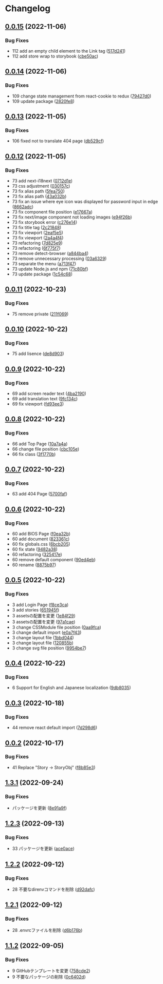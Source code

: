 # Changelog

## [0.0.15](https://github.com/revoltage-inc/uindowos/compare/v0.0.14...v0.0.15) (2022-11-06)


### Bug Fixes

* 112 add an empty child element to the Link tag ([517d241](https://github.com/revoltage-inc/uindowos/commit/517d241cf5f38c34540c606d8f881177dcbf51cd))
* 112 add store wrap to storybook ([cbe50ac](https://github.com/revoltage-inc/uindowos/commit/cbe50ac14ff8a2f7efac62490bdd1c6f84fc4389))

## [0.0.14](https://github.com/revoltage-inc/uindowos/compare/v0.0.13...v0.0.14) (2022-11-06)


### Bug Fixes

* 109 change state management from react-cookie to redux ([79427d0](https://github.com/revoltage-inc/uindowos/commit/79427d02723d0b33689b823b38f30fcd2780e1ba))
* 109 update package ([2820fe8](https://github.com/revoltage-inc/uindowos/commit/2820fe82c1d7383980a5ebb7accbc59e0b361311))

## [0.0.13](https://github.com/revoltage-inc/uindowos/compare/v0.0.12...v0.0.13) (2022-11-05)


### Bug Fixes

* 106 fixed not to translate 404 page ([db529cf](https://github.com/revoltage-inc/uindowos/commit/db529cfb480ed4319233b173d106e5f64371ec3d))

## [0.0.12](https://github.com/revoltage-inc/uindowos/compare/v0.0.11...v0.0.12) (2022-11-05)


### Bug Fixes

* 73 add next-i18next ([0712d1e](https://github.com/revoltage-inc/uindowos/commit/0712d1e155d786b40cc4197b3e00fc89d5a2aabf))
* 73 css adjustment ([030157c](https://github.com/revoltage-inc/uindowos/commit/030157c68ff388884d44878555c221ad038d730d))
* 73 fix alias path ([5fea750](https://github.com/revoltage-inc/uindowos/commit/5fea7503bfb2409d65b43e023ce2bf7a619e1aca))
* 73 fix alias path ([43a032b](https://github.com/revoltage-inc/uindowos/commit/43a032ba69a3c178d522d3f77448890cb6b47def))
* 73 fix an issue where eye icon was displayed for password input in edge ([8662adc](https://github.com/revoltage-inc/uindowos/commit/8662adcf935fd3354933c46aa73f8cab526b9647))
* 73 fix component file position ([e17667a](https://github.com/revoltage-inc/uindowos/commit/e17667abe01832f2c54c703b258609872f378a28))
* 73 fix next/image component not loading images ([e94f26b](https://github.com/revoltage-inc/uindowos/commit/e94f26b772dde8a6d8e0f1372ee71cfe3795f2f9))
* 73 fix storybook error ([c276e14](https://github.com/revoltage-inc/uindowos/commit/c276e143ee7bb38fd1c84fc7a1fad22facf28b82))
* 73 fix title tag ([2c21848](https://github.com/revoltage-inc/uindowos/commit/2c21848a3e100ad9059bf135c05735acc9c544af))
* 73 fix viewport ([2eaf5e5](https://github.com/revoltage-inc/uindowos/commit/2eaf5e51e1669cfeada73e013cc28391decb6cc7))
* 73 fix viewport ([2a4a4f4](https://github.com/revoltage-inc/uindowos/commit/2a4a4f4a47551d4df3a956a56deb782c101e98e7))
* 73 refactoring ([7d825e9](https://github.com/revoltage-inc/uindowos/commit/7d825e92ddf2b2a9c1135d1f569008d697f5c981))
* 73 refactoring ([6f775f7](https://github.com/revoltage-inc/uindowos/commit/6f775f782f9883113a4c0bb2936afe1fbb9496f9))
* 73 remove detect-browser ([a844ba4](https://github.com/revoltage-inc/uindowos/commit/a844ba4dff408da3d9e922af7bb97f51354bb30b))
* 73 remove unnecessary processing ([03a6329](https://github.com/revoltage-inc/uindowos/commit/03a6329053c717b7e01a9a61c30ea1d345a21293))
* 73 separate the menu ([a713f47](https://github.com/revoltage-inc/uindowos/commit/a713f4728c1989106e26e29d3941fd8a57de60ae))
* 73 update Node.js and npm ([71c80bf](https://github.com/revoltage-inc/uindowos/commit/71c80bfccdb38bcf531f816b302b1f744285e5a3))
* 73 update package ([1c54c68](https://github.com/revoltage-inc/uindowos/commit/1c54c68a154ad9b84ae8502c1b971efd473d8823))

## [0.0.11](https://github.com/revoltage-inc/uindowos/compare/v0.0.10...v0.0.11) (2022-10-23)


### Bug Fixes

* 75 remove private ([211f069](https://github.com/revoltage-inc/uindowos/commit/211f069fc20a59ae3bc6d36c52981bfb83771924))

## [0.0.10](https://github.com/revoltage-inc/uindowos/compare/v0.0.9...v0.0.10) (2022-10-22)


### Bug Fixes

* 75 add lisence ([de8d903](https://github.com/revoltage-inc/uindowos/commit/de8d9037bb4a45b9e338a52f5a1ac43fc948591e))

## [0.0.9](https://github.com/revoltage-inc/uindowos/compare/v0.0.8...v0.0.9) (2022-10-22)


### Bug Fixes

* 69 add screen reader text ([4ba2190](https://github.com/revoltage-inc/uindowos/commit/4ba2190fa221e6d4843e7f57a7f0931133a0a63a))
* 69 add translation text ([9fc134c](https://github.com/revoltage-inc/uindowos/commit/9fc134c47f24ad283d9957355651ccb23c236ffe))
* 69 fix viewport ([fd93ee3](https://github.com/revoltage-inc/uindowos/commit/fd93ee3fc7f67070ee737587d621f6d6b02f15b2))

## [0.0.8](https://github.com/revoltage-inc/uindowos/compare/v0.0.7...v0.0.8) (2022-10-22)


### Bug Fixes

* 66 add Top Page ([10a7a4a](https://github.com/revoltage-inc/uindowos/commit/10a7a4a5f56c9d87dbe98d78d0f91a3ba69b7d7c))
* 66 change file position ([cbc105e](https://github.com/revoltage-inc/uindowos/commit/cbc105e3c25ad8b06c81a62a5a3c1e0fda338e62))
* 66 fix class ([3f1770b](https://github.com/revoltage-inc/uindowos/commit/3f1770b0446762476953a8cb9e84038cb4cb5f1c))

## [0.0.7](https://github.com/revoltage-inc/uindowos/compare/v0.0.6...v0.0.7) (2022-10-22)


### Bug Fixes

* 63 add 404 Page ([5700faf](https://github.com/revoltage-inc/uindowos/commit/5700faf4df5b5c7a76dc2352c8efcaa632be5b72))

## [0.0.6](https://github.com/revoltage-inc/uindowos/compare/v0.0.5...v0.0.6) (2022-10-22)


### Bug Fixes

* 60 add BIOS Page ([f0ea32b](https://github.com/revoltage-inc/uindowos/commit/f0ea32bdff03fb5c152fa951a1e2bb018ec1ca1a))
* 60 add document ([823361c](https://github.com/revoltage-inc/uindowos/commit/823361cd7447c1c3bc402030ae793970377eb762))
* 60 fix globals.css ([6bcb205](https://github.com/revoltage-inc/uindowos/commit/6bcb2055194c33582fbf3a62a4140bbcee7a215c))
* 60 fix state ([9482a38](https://github.com/revoltage-inc/uindowos/commit/9482a381ba99c13aa65bfa4b4e0532acb32c674c))
* 60 refactoring ([325417e](https://github.com/revoltage-inc/uindowos/commit/325417e64a5738f51f03242949130efd7aabba15))
* 60 remove default component ([90ed4eb](https://github.com/revoltage-inc/uindowos/commit/90ed4eb2dae23506d0001ac604f451c6f6f80d81))
* 60 rename ([8875b97](https://github.com/revoltage-inc/uindowos/commit/8875b977d9ee7b9452ac11e442b31d18ab1ee50c))

## [0.0.5](https://github.com/revoltage-inc/uindowos/compare/v0.0.4...v0.0.5) (2022-10-22)


### Bug Fixes

* 3 add Login Page ([f8ce3ca](https://github.com/revoltage-inc/uindowos/commit/f8ce3ca2c68e07bad73ac5745dd69277e296bd7e))
* 3 add stories ([651945f](https://github.com/revoltage-inc/uindowos/commit/651945fa6539fe129de045d1fffea08890091ad0))
* 3 assetsの配置を変更 ([1e84f29](https://github.com/revoltage-inc/uindowos/commit/1e84f29df0fc7b795568358ed870dc331ec822e5))
* 3 assetsの配置を変更 ([97a1cae](https://github.com/revoltage-inc/uindowos/commit/97a1cae4abfea8bf705f25877e6be0900f7a9523))
* 3 change CSSModule file position ([0aa9fca](https://github.com/revoltage-inc/uindowos/commit/0aa9fcafb36c51b67f8f112852c9173786af81aa))
* 3 change default import ([e0a7f43](https://github.com/revoltage-inc/uindowos/commit/e0a7f4367fb38897de0e3598499d559890142734))
* 3 change layout file ([1bbd044](https://github.com/revoltage-inc/uindowos/commit/1bbd04490139633fadc8784c65a9ea20c67ed862))
* 3 change layout file ([120855b](https://github.com/revoltage-inc/uindowos/commit/120855be60ad5d79de69790dc17359348bb0dfeb))
* 3 change svg file position ([9954be7](https://github.com/revoltage-inc/uindowos/commit/9954be769e2686b2c5f56a7e54a863e5dd6da135))

## [0.0.4](https://github.com/revoltage-inc/uindowos/compare/v0.0.3...v0.0.4) (2022-10-22)


### Bug Fixes

* 6 Support for English and Japanese localization ([9db8035](https://github.com/revoltage-inc/uindowos/commit/9db8035211abf72c4df330ed7efc9d28008148d2))

## [0.0.3](https://github.com/revoltage-inc/uindowos/compare/v0.0.2...v0.0.3) (2022-10-18)


### Bug Fixes

* 44 remove react default import ([7d298d6](https://github.com/revoltage-inc/uindowos/commit/7d298d668fdfdc4a5a1ab062c557b0c919d1d59d))

## [0.0.2](https://github.com/revoltage-inc/uindowos/compare/v0.0.1...v0.0.2) (2022-10-17)


### Bug Fixes

* 41 Replace "Story → StoryObj" ([f8b85e3](https://github.com/revoltage-inc/uindowos/commit/f8b85e39df33d6150252996ae5cfb13b9d740f0e))

## [1.3.1](https://github.com/revoltage-inc/tmp-nextjs/compare/v1.3.0...v1.3.1) (2022-09-24)


### Bug Fixes

* パッケージを更新 ([8e91a9f](https://github.com/revoltage-inc/tmp-nextjs/commit/8e91a9feb0b7e53a90fd9b91b4e5b1d27d00c2f5))

## [1.2.3](https://github.com/revoltage-inc/tmp-nextjs/compare/v1.2.2...v1.2.3) (2022-09-13)


### Bug Fixes

* 33 パッケージを更新 ([ace0ace](https://github.com/revoltage-inc/tmp-nextjs/commit/ace0ace7687a859ab862d8ea136dca63b3e9baa1))

## [1.2.2](https://github.com/revoltage-inc/tmp-nextjs/compare/v1.2.1...v1.2.2) (2022-09-12)


### Bug Fixes

* 28 不要なdirenvコマンドを削除 ([d92dafc](https://github.com/revoltage-inc/tmp-nextjs/commit/d92dafc8612f84b3ff4a5b92bbcf114d231f8ca2))

## [1.2.1](https://github.com/revoltage-inc/tmp-nextjs/compare/v1.2.0...v1.2.1) (2022-09-12)


### Bug Fixes

* 28 .envrcファイルを削除 ([d6b176b](https://github.com/revoltage-inc/tmp-nextjs/commit/d6b176b4698c0c2cdff3144f5eb71bc0603ee265))

## [1.1.2](https://github.com/revoltage-inc/tmp-nextjs/compare/v1.1.1...v1.1.2) (2022-09-05)


### Bug Fixes

* 9 GitHubテンプレートを変更 ([758cde2](https://github.com/revoltage-inc/tmp-nextjs/commit/758cde23b7db8fe96c503439db2f814fdd0c2fa1))
* 9 不要なパッケージの削除 ([0c6402d](https://github.com/revoltage-inc/tmp-nextjs/commit/0c6402dd60ecb979942049fe1551a28614236a49))
